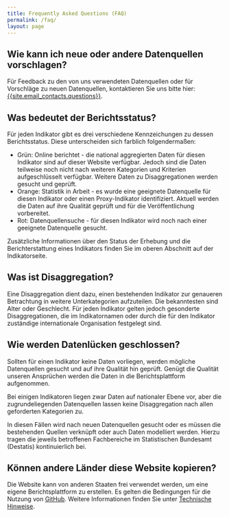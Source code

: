```yaml
---
title: Frequently Asked Questions (FAQ)
permalink: /faq/
layout: page
---
```


## Wie kann ich neue oder andere Datenquellen vorschlagen?
Für Feedback zu den von uns verwendeten Datenquellen oder für Vorschläge zu neuen Datenquellen, kontaktieren Sie uns bitte hier: <a href="mailto:{{site.email_contacts.questions}}">{{site.email_contacts.questions}}</a>.

## Was bedeutet der Berichtsstatus?
Für jeden Indikator gibt es drei verschiedene Kennzeichungen zu dessen Berichtsstatus. Diese unterscheiden sich farblich folgendermaßen:

* Grün: Online berichtet - die national aggregierten Daten für diesen Indikator sind auf dieser Website verfügbar. Jedoch sind die Daten teilweise noch nicht nach weiteren Kategorien und Kriterien aufgeschlüsselt verfügbar. Weitere Daten zu Disaggregationen werden gesucht und geprüft.
* Orange: Statistik in Arbeit - es wurde eine geeignete Datenquelle für diesen Indikator oder einen Proxy-Indikator  identifiziert. Aktuell werden die Daten auf ihre Qualität geprüft und für die Veröffentlichung vorbereitet.
* Rot: Datenquellensuche - für diesen Indikator wird noch nach einer geeignete Datenquelle gesucht.

Zusätzliche Informationen über den Status der Erhebung und die Berichterstattung eines Indikators finden Sie im oberen Abschnitt auf der Indikatorseite.

## Was ist Disaggregation?
Eine Disaggregation dient dazu, einen bestehenden Indikator zur genaueren Betrachtung in weitere Unterkategorien aufzuteilen. Die bekanntesten sind Alter oder Geschlecht. Für jeden Indikator gelten jedoch gesonderte Disaggregationen, die im Indikatornamen oder durch die für den Indikator zuständige internationale Organisation festgelegt sind.

## Wie werden Datenlücken geschlossen?
Sollten für einen Indikator keine Daten vorliegen, werden mögliche Datenquellen gesucht und auf ihre Qualität hin geprüft. Genügt die Qualität unseren Ansprüchen werden die Daten in die Berichtsplattform aufgenommen.

Bei einigen Indikatoren liegen zwar Daten auf nationaler Ebene vor, aber die zugrundeliegenden Datenquellen lassen keine Disaggregation nach allen geforderten Kategorien zu.

In diesen Fällen wird nach neuen Datenquellen gesucht oder es müssen die bestehenden Quellen verknüpft oder auch Daten modelliert werden. Hierzu tragen die jeweils betroffenen Fachbereiche im Statistischen Bundesamt (Destatis) kontinuierlich bei.


## Können andere Länder diese Website kopieren?
Die Website kann von anderen Staaten frei verwendet werden, um eine eigene Berichtsplattform zu erstellen. Es gelten die Bedingungen für die Nutzung von [GitHub](https://github.com/). Weitere Informationen finden Sie unter [Technische Hinweise](https://g205sdgs.github.io/sdg-indicators/guidance/).

<!-- DO NOT REMOVE ANYTHING BELOW THIS LINE -->
<script type='text/javascript'>
document.addEventListener("DOMContentLoaded", function () {
  $('#main-content h2').addClass('roleHeader');
 	$('#main-content h2').attr({
 	  'tabindex': 0,
 	  'role': 'button'
 	});
 	$('.roleHeader').click(function () {
 	  $(this).nextUntil('h2').stop(true, true).slideToggle();
	 }).nextUntil('h2').hide();
	 $('.roleHeader').keypress(function (e) {
 	  if (e.which == 13) { // Enter key pressed
			   $(this).trigger('click');
		  }
	 });
})
 </script>
